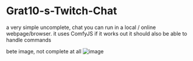 # Grat10-s-Twitch-Chat
a very simple uncomplete, chat you can run in a local / online webpage/browser. it uses ComfyJS
if it works out it should also be able to handle commands

bete image, not complete at all
![image](https://user-images.githubusercontent.com/109081987/210777951-cb47cabf-0dde-4ade-b49d-596bfb47c2d4.png)
